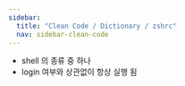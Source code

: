 ```yaml
---
sidebar:
  title: "Clean Code / Dictionary / zshrc"
  nav: sidebar-clean-code
---
```


* shell 의 종류 중 하나
* login 여부와 상관없이 항상 실행 됨
